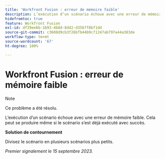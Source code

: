 ```yaml
---
title: 'Workfront Fusion : erreur de mémoire faible'
description: L’exécution d’un scénario échoue avec une erreur de mémoire faible. Cela peut se produire même si le scénario s’est déjà exécuté avec succès.
hidefromtoc: true
feature: Workfront Fusion
exl-id: df39ee6b-1693-4b8d-8d42-d3567f8bf1dd
source-git-commit: c3608d9cb3f26bfb44b9c71247ab797a44a383de
workflow-type: tm+mt
source-wordcount: '67'
ht-degree: 100%

---
```


# Workfront Fusion : erreur de mémoire faible

>[!NOTE]
>
>Ce problème a été résolu.

L’exécution d’un scénario échoue avec une erreur de mémoire faible. Cela peut se produire même si le scénario s’est déjà exécuté avec succès.

**Solution de contournement**

Divisez le scénario en plusieurs scénarios plus petits.

_Premier signalement le 15 septembre 2023._
